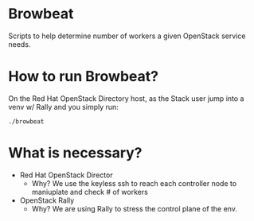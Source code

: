 # Browbeat
Scripts to help determine number of workers a given OpenStack service needs.

# How to run Browbeat?
On the Red Hat OpenStack Directory host, as the Stack user jump into a venv w/ Rally and you simply run:

    ./browbeat

# What is necessary?
* Red Hat OpenStack Director
  * Why? We use the keyless ssh to reach each controller node to maniuplate and check # of workers
* OpenStack Rally
  * Why? We are using Rally to stress the control plane of the env.


